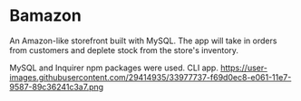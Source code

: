 # Bamazon
An Amazon-like storefront built with MySQL. The app will take in orders from customers and deplete stock from the store's inventory. 

MySQL and Inquirer npm packages were used.
CLI app.
https://user-images.githubusercontent.com/29414935/33977737-f69d0ec8-e061-11e7-9587-89c36241c3a7.png
